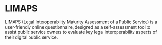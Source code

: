 # LIMAPS
LIMAPS (Legal Interoperability Maturity Assessment of a Public Service) is a user-friendly online questionnaire, designed as a self-assessment tool to assist public service owners to evaluate key legal interoperability aspects of their digital public service.
